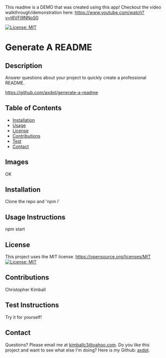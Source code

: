 This readme is a DEMO that was created using this app! Checkout the video walkthrough/demonstration here: https://www.youtube.com/watch?v=t6VFl9NNoS0

[![License: MIT](https://img.shields.io/badge/License-MIT-yellow.svg)](https://opensource.org/licenses/MIT)

# Generate A README 
## Description

Answer questions about your project to quickly create a professional README. 

https://github.com/axdot/generate-a-readme

## Table of Contents
   
- [Installation](#installation)
- [Usage](#usage-instructions)
- [License](#license)
- [Contributions](#contributions)
- [Test](#test-instructions)
- [Contact](#contact)

## Images

OK

## Installation

Clone the repo and 'npm i'

## Usage Instructions

npm start

## License
  This project uses the MIT license.
https://opensource.org/licenses/MIT
[![License: MIT](https://img.shields.io/badge/License-MIT-yellow.svg)](https://opensource.org/licenses/MIT)

## Contributions

Christopher Kimball

## Test Instructions

Try it for yourself!

## Contact
Questions? Please email me at kimballc3@yahoo.com.
Do you like this project and want to see what else I'm doing? Here is my Github: [axdot](https://github.com/axdot).

